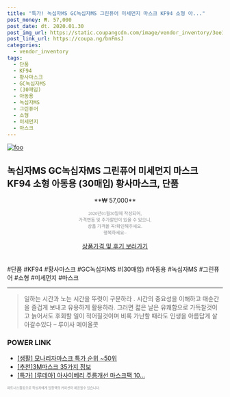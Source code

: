 ```yaml
--- 
title: "특가! 녹십자MS GC녹십자MS 그린퓨어 미세먼지 마스크 KF94 소형 아..." 
post_money: ₩. 57,000 
post_date: dt. 2020.01.30 
post_img_url: https://static.coupangcdn.com/image/vendor_inventory/3ee1/44d7eff11f22848d19d4721fed7235399716615cf679807187688f802184.jpg 
post_link_url: https://coupa.ng/bnFmsJ 
categories: 
  - vendor_inventory 
tags: 
  - 단품 
  - KF94 
  - 황사마스크 
  - GC녹십자MS 
  - (30매입) 
  - 아동용 
  - 녹십자MS 
  - 그린퓨어 
  - 소형 
  - 미세먼지 
  - 마스크 
--- 
```

[![foo](https://static.coupangcdn.com/image/vendor_inventory/3ee1/44d7eff11f22848d19d4721fed7235399716615cf679807187688f802184.jpg)](https://coupa.ng/bnFmsJ) 

## 녹십자MS GC녹십자MS 그린퓨어 미세먼지 마스크 KF94 소형 아동용 (30매입) 황사마스크, 단품 
<p style="text-align: center;">**₩ 57,000**</p> 
<p style="text-align: center;"><span style="color: #898c8f; font-family: Georgia,Times,serif; font-size: 0.75em;">2020년01월30일에 작성되어, <br>가격변동 및 추가할인이 있을 수 있으니,<br> 상품 가격을 꼭!확인해주세요.<br>행복하세요~</span> 
</p>	 
<div markdown="0" style="text-align: center;"><a href="https://coupa.ng/bnFmsJ" class="btn btn--success">상품가격 및 후기 보러가기</a></div> 
<br><br> 
  #단품 #KF94 #황사마스크 #GC녹십자MS #(30매입) #아동용 #녹십자MS #그린퓨어 #소형 #미세먼지 #마스크 
<hr> 

> 일하는 시간과 노는 시간을 뚜렷이 구분하라 . 시간의 중요성을 이해하고 매순간을 즐겁게 보내고 유용하게 활용하라. 그러면 젋은 날은 유쾌함으로 가득찰것이고 늙어서도 후회할 일이 적어질것이며 비록 가난할 때라도 인생을 아름답게 살아갈수있다  – 루이사 메이올콧 


### POWER LINK

* <a href="https://blog.naver.com/sakai111/221786845649" target="_blank"> [생활] 모나리자마스크 특가 순위 ~50위</a>
* <a href="https://blog.naver.com/fasyy4321/221784976041" target="_blank">[추천]3M마스크 35가지 정보</a>
* <a href="https://blog.naver.com/an0733/221790383010" target="_blank">[특가] [루데아] 아사이베리 주름개선 마스크팩 10...</a>

<span style="color: #898c8f; font-family: Georgia,Times,serif; font-size: 0.55em;">파트너스활동으로 작성자에게 일정액의 커미션이 제공될수 있습니다.</span> 
